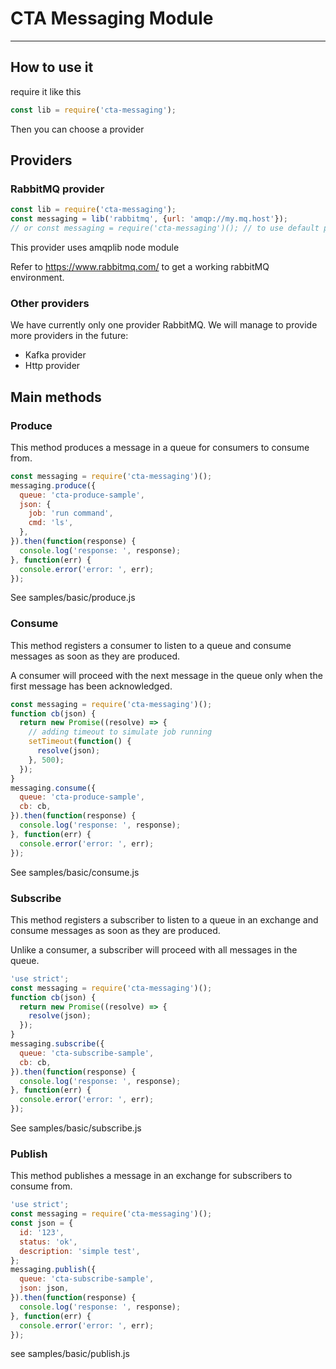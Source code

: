 # CTA Messaging Module
----------------------

## How to use it

require it like this

````javascript
const lib = require('cta-messaging');
````

Then you can choose a provider

## Providers

### RabbitMQ provider

````javascript
const lib = require('cta-messaging');
const messaging = lib('rabbitmq', {url: 'amqp://my.mq.host'});
// or const messaging = require('cta-messaging')(); // to use default provider with default options
````

This provider uses amqplib node module

Refer to https://www.rabbitmq.com/ to get a working rabbitMQ environment.

### Other providers

We have currently only one provider RabbitMQ. We will manage to provide more providers in the future:

* Kafka provider
* Http provider

## Main methods

### Produce

This method produces a message in a queue for consumers to consume from.

````javascript
const messaging = require('cta-messaging')();
messaging.produce({
  queue: 'cta-produce-sample',
  json: {
    job: 'run command',
    cmd: 'ls',
  },
}).then(function(response) {
  console.log('response: ', response);
}, function(err) {
  console.error('error: ', err);
});
````

See samples/basic/produce.js

### Consume

This method registers a consumer to listen to a queue and consume messages as soon as they are produced.

A consumer will proceed with the next message in the queue only when the first message has been acknowledged.

````javascript
const messaging = require('cta-messaging')();
function cb(json) {
  return new Promise((resolve) => {
    // adding timeout to simulate job running
    setTimeout(function() {
      resolve(json);
    }, 500);
  });
}
messaging.consume({
  queue: 'cta-produce-sample',
  cb: cb,
}).then(function(response) {
  console.log('response: ', response);
}, function(err) {
  console.error('error: ', err);
});
````

See samples/basic/consume.js

### Subscribe

This method registers a subscriber to listen to a queue in an exchange and consume messages as soon as they are produced.

Unlike a consumer, a subscriber will proceed with all messages in the queue.

````javascript
'use strict';
const messaging = require('cta-messaging')();
function cb(json) {
  return new Promise((resolve) => {
    resolve(json);
  });
}
messaging.subscribe({
  queue: 'cta-subscribe-sample',
  cb: cb,
}).then(function(response) {
  console.log('response: ', response);
}, function(err) {
  console.error('error: ', err);
});
````

See samples/basic/subscribe.js

### Publish

This method publishes a message in an exchange for subscribers to consume from.

````javascript
'use strict';
const messaging = require('cta-messaging')();
const json = {
  id: '123',
  status: 'ok',
  description: 'simple test',
};
messaging.publish({
  queue: 'cta-subscribe-sample',
  json: json,
}).then(function(response) {
  console.log('response: ', response);
}, function(err) {
  console.error('error: ', err);
});
````

see samples/basic/publish.js